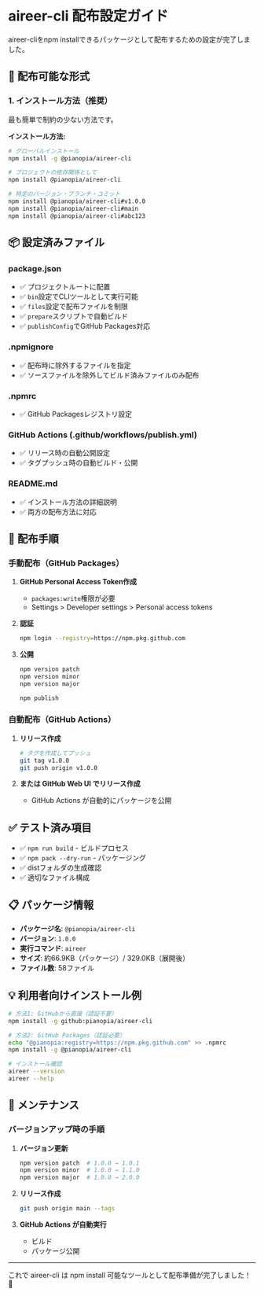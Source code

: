 # aireer-cli 配布設定ガイド

aireer-cliをnpm installできるパッケージとして配布するための設定が完了しました。

## 🎯 配布可能な形式

### 1. インストール方法（推奨）

最も簡単で制約の少ない方法です。

**インストール方法:**
```bash
# グローバルインストール
npm install -g @pianopia/aireer-cli

# プロジェクトの依存関係として
npm install @pianopia/aireer-cli

# 特定のバージョン・ブランチ・コミット
npm install @pianopia/aireer-cli#v1.0.0
npm install @pianopia/aireer-cli#main
npm install @pianopia/aireer-cli#abc123
```

## 📦 設定済みファイル

### package.json
- ✅ プロジェクトルートに配置
- ✅ `bin`設定でCLIツールとして実行可能
- ✅ `files`設定で配布ファイルを制限
- ✅ `prepare`スクリプトで自動ビルド
- ✅ `publishConfig`でGitHub Packages対応

### .npmignore
- ✅ 配布時に除外するファイルを指定
- ✅ ソースファイルを除外してビルド済みファイルのみ配布

### .npmrc
- ✅ GitHub Packagesレジストリ設定

### GitHub Actions (.github/workflows/publish.yml)
- ✅ リリース時の自動公開設定
- ✅ タグプッシュ時の自動ビルド・公開

### README.md
- ✅ インストール方法の詳細説明
- ✅ 両方の配布方法に対応

## 🚀 配布手順

### 手動配布（GitHub Packages）

1. **GitHub Personal Access Token作成**
   - `packages:write`権限が必要
   - Settings > Developer settings > Personal access tokens

2. **認証**
   ```bash
   npm login --registry=https://npm.pkg.github.com
   ```

3. **公開**
   ```bash
   npm version patch
   npm version minor
   npm version major

   npm publish
   ```

### 自動配布（GitHub Actions）

1. **リリース作成**
   ```bash
   # タグを作成してプッシュ
   git tag v1.0.0
   git push origin v1.0.0
   ```

2. **または GitHub Web UI でリリース作成**
   - GitHub Actions が自動的にパッケージを公開

## ✅ テスト済み項目

- ✅ `npm run build` - ビルドプロセス
- ✅ `npm pack --dry-run` - パッケージング
- ✅ distフォルダの生成確認
- ✅ 適切なファイル構成

## 📋 パッケージ情報

- **パッケージ名**: `@pianopia/aireer-cli`
- **バージョン**: `1.0.0`
- **実行コマンド**: `aireer`
- **サイズ**: 約66.9KB（パッケージ）/ 329.0KB（展開後）
- **ファイル数**: 58ファイル

## 💡 利用者向けインストール例

```bash
# 方法1: GitHubから直接（認証不要）
npm install -g github:pianopia/aireer-cli

# 方法2: GitHub Packages（認証必要）
echo "@pianopia:registry=https://npm.pkg.github.com" >> .npmrc
npm install -g @pianopia/aireer-cli

# インストール確認
aireer --version
aireer --help
```

## 🔧 メンテナンス

### バージョンアップ時の手順

1. **バージョン更新**
   ```bash
   npm version patch  # 1.0.0 → 1.0.1
   npm version minor  # 1.0.0 → 1.1.0
   npm version major  # 1.0.0 → 2.0.0
   ```

2. **リリース作成**
   ```bash
   git push origin main --tags
   ```

3. **GitHub Actions が自動実行**
   - ビルド
   - パッケージ公開

---

これで aireer-cli は npm install 可能なツールとして配布準備が完了しました！🎉 